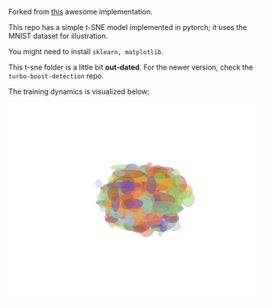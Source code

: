 Forked from [this](https://github.com/cemoody/topicsne) awesome implementation.

This repo has a simple t-SNE model implemented in pytorch; 
it uses the MNIST dataset for illustration.

You might need to install ``sklearn, matplotlib``. 

This t-sne folder is a little bit 
**out-dated**. For the newer version, check the `turbo-boost-detection` repo.  

The training dynamics is visualized below:

![MNIST t-SNE](scatter.gif)

